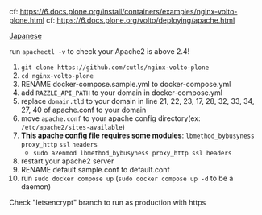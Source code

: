 cf: https://6.docs.plone.org/install/containers/examples/nginx-volto-plone.html
cf: https://6.docs.plone.org/volto/deploying/apache.html

[Japanese](README.ja.md)

run `apachectl -v` to check your Apache2 is above 2.4!

1. `git clone https://github.com/cutls/nginx-volto-plone`
1. `cd nginx-volto-plone`
1. RENAME docker-compose.sample.yml to docker-compose.yml
1. add `RAZZLE_API_PATH` to your domain in docker-compose.yml
1. replace `domain.tld` to your domain in line 21, 22, 23, 17, 28, 32, 33, 34, 27, 40 of apache.conf to your domain
1. move `apache.conf` to your apache config directory(ex: `/etc/apache2/sites-available`)
1. **This apache config file requires some modules**: `lbmethod_bybusyness` `proxy_http` `ssl` `headers`
   * `sudo a2enmod lbmethod_bybusyness proxy_http ssl headers`
1. restart your apache2 server
1. RENAME default.sample.conf to default.conf
1. run `sudo docker compose up` (`sudo docker compose up -d` to be a daemon)

Check "letsencrypt" branch to run as production with https